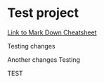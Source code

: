 # Test project 

[Link to Mark Down Cheatsheet](https://github.com/adam-p/markdown-here/wiki/Markdown-Cheatsheet)

Testing changes

Another changes
Testing

TEST